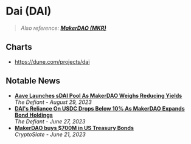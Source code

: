 # Dai (DAI)

> _Also reference: **[MakerDAO (MKR)](/DeFi/Collateralized%20Debt%20Position/MakerDAO.md)**_

## Charts
- https://dune.com/projects/dai

## Notable News
- [**Aave Launches sDAI Pool As MakerDAO Weighs Reducing Yields**](https://thedefiant.io/dydx-community-votes-on-appchain-migration-and-v4-deployment)
  <br/>_The Defiant - August 29, 2023_
- [**DAI's Reliance On USDC Drops Below 10% As MakerDAO Expands Bond Holdings**](https://thedefiant.io/dai-s-reliance-on-usdc-drops-below-10-as-makerdao-expands-bond-holdings)
  <br/>_The Defiant - June 27, 2023_
- [**MakerDAO buys $700M in US Treasury Bonds**](https://cryptoslate.com/makerdao-buys-700m-in-us-treasury-bonds/)
  <br/>_CryptoSlate - June 21, 2023_
